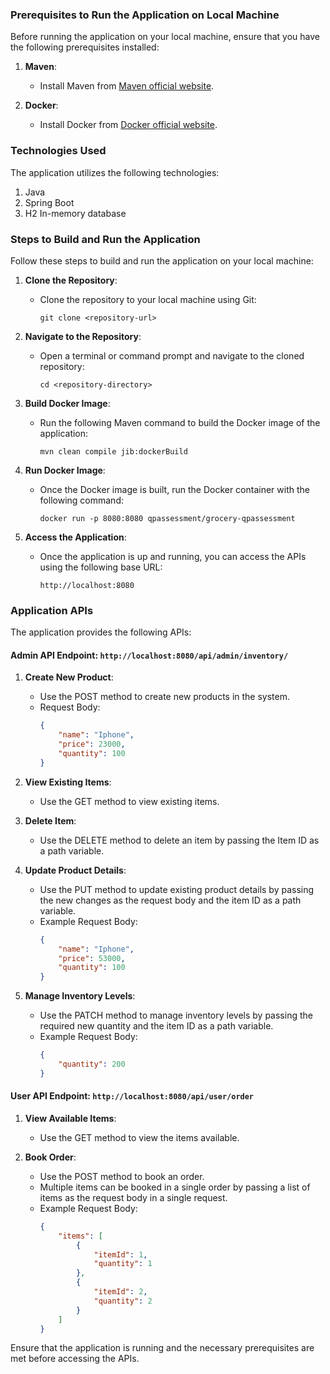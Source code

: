 ### Prerequisites to Run the Application on Local Machine

Before running the application on your local machine, ensure that you have the following prerequisites installed:

1. **Maven**: 
   - Install Maven from [Maven official website](https://maven.apache.org/install.html).

2. **Docker**: 
   - Install Docker from [Docker official website](https://www.docker.com/get-started).

### Technologies Used

The application utilizes the following technologies:

1. Java
2. Spring Boot
3. H2 In-memory database

### Steps to Build and Run the Application

Follow these steps to build and run the application on your local machine:

1. **Clone the Repository**: 
   - Clone the repository to your local machine using Git:
     ```
     git clone <repository-url>
     ```

2. **Navigate to the Repository**: 
   - Open a terminal or command prompt and navigate to the cloned repository:
     ```
     cd <repository-directory>
     ```

3. **Build Docker Image**: 
   - Run the following Maven command to build the Docker image of the application:
     ```
     mvn clean compile jib:dockerBuild
     ```

4. **Run Docker Image**: 
   - Once the Docker image is built, run the Docker container with the following command:
     ```
     docker run -p 8080:8080 qpassessment/grocery-qpassessment
     ```

5. **Access the Application**: 
   - Once the application is up and running, you can access the APIs using the following base URL:
     ```
     http://localhost:8080
     ```

### Application APIs

The application provides the following APIs:

#### Admin API Endpoint: `http://localhost:8080/api/admin/inventory/`

1. **Create New Product**: 
   - Use the POST method to create new products in the system.
   - Request Body:
     ```json
     {
         "name": "Iphone",
         "price": 23000,
         "quantity": 100
     }
     ```

2. **View Existing Items**: 
   - Use the GET method to view existing items.

3. **Delete Item**: 
   - Use the DELETE method to delete an item by passing the Item ID as a path variable.

4. **Update Product Details**: 
   - Use the PUT method to update existing product details by passing the new changes as the request body and the item ID as a path variable.
   - Example Request Body:
     ```json
     {
         "name": "Iphone",
         "price": 53000,
         "quantity": 100
     }
     ```

5. **Manage Inventory Levels**: 
   - Use the PATCH method to manage inventory levels by passing the required new quantity and the item ID as a path variable.
   - Example Request Body:
     ```json
     {
         "quantity": 200
     }
     ```

#### User API Endpoint: `http://localhost:8080/api/user/order`

1. **View Available Items**: 
   - Use the GET method to view the items available.

2. **Book Order**: 
   - Use the POST method to book an order.
   - Multiple items can be booked in a single order by passing a list of items as the request body in a single request.
   - Example Request Body:
     ```json
     {
         "items": [
             {
                 "itemId": 1,
                 "quantity": 1
             },
             {
                 "itemId": 2,
                 "quantity": 2
             }
         ]
     }
     ```

Ensure that the application is running and the necessary prerequisites are met before accessing the APIs.
